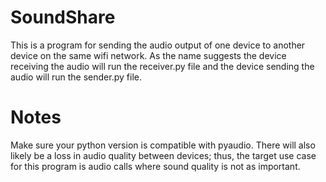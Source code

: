 # SoundShare

This is a program for sending the audio output of one device to another device on the same wifi network. As the name suggests the device receiving the audio will run the receiver.py file and the device sending the audio will run the sender.py file. 

# Notes

Make sure your python version is compatible with pyaudio. There will also likely be a loss in audio quality between devices; thus, the target use case for this program is audio calls where sound quality is not as important. 